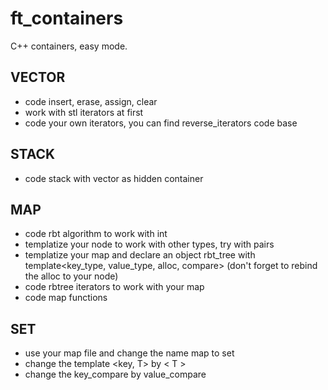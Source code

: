 # ft_containers
C++ containers, easy mode.

## VECTOR

+ code insert, erase, assign, clear
+ work with stl iterators at first
+ code your own iterators, you can find reverse_iterators code base

## STACK 

+ code stack with vector as hidden container
   
## MAP

+ code rbt algorithm to work with int
+ templatize your node to work with other types, try with pairs
+ templatize your map and declare an object rbt_tree with template<key_type, value_type, alloc, compare>
   (don't forget to rebind the alloc to your node)
+ code rbtree iterators to work with your map
+ code map functions

## SET 

+ use your map file and change the name map to set
+ change the template <key, T> by < T > 
+ change the key_compare by value_compare

